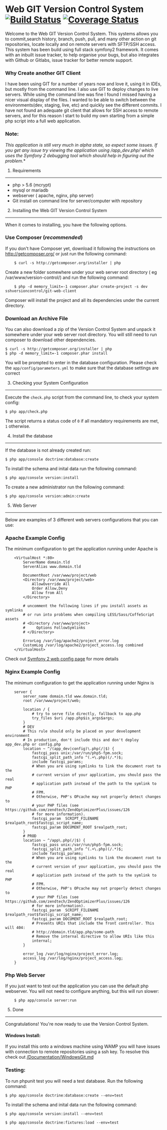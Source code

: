 Web GIT Version Control System [![Build Status](https://travis-ci.org/SSHVersionControl/git-web-client.svg?branch=master)](https://travis-ci.org/SSHVersionControl/git-web-client) [![Coverage Status](https://coveralls.io/repos/github/SSHVersionControl/git-web-client/badge.svg?branch=master)](https://coveralls.io/github/SSHVersionControl/git-web-client?branch=master)
========================

Welcome to the Web GIT Version Control System. This systems allows you to commit,search history,
branch, push, pull, and many other action on git repositories, locate locally and on remote servers with 
SFTP/SSH access. This system has been build using full stack symfony2 framework. It comes with an inbuilt issue tracker, to help organise your bugs, but also integrates with
Github or Gitlabs, issue tracker for better remote support.


### Why Create another GIT Client
I have been using GIT for a number of years now and love it, using it in IDEs, but mostly from the command line.
I also use GIT to deploy changes to live servers. While using the command line was 
fine I found I missed having a nicer visual display of the files. I wanted to be able to switch between the environments(dev, staging, live, etc) 
and quickly see the different commits. I have not found an adequate git client that allows for SSH access to remote servers,
and for this reason I start to build my own starting from a simple php script into a full web application.

### Note:
**This application is still very much in alpha state, so expect some issues. If you get any issue try viewing the application
using /app_dev.php/* which uses the Symfony 2 debugging tool which should help in figuring out the problem.**  
     
1) Requirements
----------------------------------
* php > 5.6 (mcrypt)
* mysql or mariadb
* webserver ( apache, nginx, php server)
* Git install on command line for server/computer with repository

2) Installing the Web GIT Version Control System
----------------------------------

When it comes to installing, you have the
following options.

### Use Composer (*recommended*)

If you don't have Composer yet, download it following the instructions on
http://getcomposer.org/ or just run the following command:
```
    $ curl -s http://getcomposer.org/installer | php
```
Create a new folder somewhere under your web server root directory ( eg /var/www/version-control/) and run the following command:
```
    $ php -d memory_limit=-1 composer.phar create-project -s dev sshversioncontrol/git-web-client 
```
Composer will install the project and all its dependencies under the current directory.

### Download an Archive File

You can also download a zip of the Version Control
System and unpack it somewhere under your web server root directory. You will still need to run composer to download other dependencies.

    $ curl -s http://getcomposer.org/installer | php
    $ php -d memory_limit=-1 composer.phar install


You will be prompted to enter in the database configuration.
Please check the `app/config/parameters.yml` to make sure that the database settings are correct

3) Checking your System Configuration
-------------------------------------

Execute the `check.php` script from the command line, to check your system config:

    $ php app/check.php

The script returns a status code of `0` if all mandatory requirements are met,
`1` otherwise.

4) Install the database
--------------------------------
If the database is not already created run:

    $ php app/console doctrine:database:create
    
To install the schema and inital data run the following command:

    $ php app/console version:install

To create a new administrator run the following command:

    $ php app/console version:admin:create

5) Web Server
--------------------------------
Below are examples of 3 different web servers configurations that you can use:

### Apache Example Config

The minimum configuration to get the application running under Apache is
```
    <VirtualHost *:80>
        ServerName domain.tld
        ServerAlias www.domain.tld

        DocumentRoot /var/www/project/web
        <Directory /var/www/project/web>
            AllowOverride All
            Order Allow,Deny
            Allow from All
        </Directory>

        # uncomment the following lines if you install assets as symlinks
        # or run into problems when compiling LESS/Sass/CoffeScript assets
        # <Directory /var/www/project>
        #     Options FollowSymlinks
        # </Directory>

        ErrorLog /var/log/apache2/project_error.log
        CustomLog /var/log/apache2/project_access.log combined
    </VirtualHost>
```

Check out [Symfony 2 web config page](http://symfony.com/doc/current/cookbook/configuration/web_server_configuration.html) for more details
### Nginx Example Config
The minimum configuration to get the application running under Nginx is
```
    server {
        server_name domain.tld www.domain.tld;
        root /var/www/project/web;

        location / {
            # try to serve file directly, fallback to app.php
            try_files $uri /app.php$is_args$args;
        }
        # DEV
        # This rule should only be placed on your development environment
        # In production, don't include this and don't deploy app_dev.php or config.php
        location ~ ^/(app_dev|config)\.php(/|$) {
            fastcgi_pass unix:/var/run/php5-fpm.sock;
            fastcgi_split_path_info ^(.+\.php)(/.*)$;
            include fastcgi_params;
            # When you are using symlinks to link the document root to the
            # current version of your application, you should pass the real
            # application path instead of the path to the symlink to PHP
            # FPM.
            # Otherwise, PHP's OPcache may not properly detect changes to
            # your PHP files (see https://github.com/zendtech/ZendOptimizerPlus/issues/126
            # for more information).
            fastcgi_param  SCRIPT_FILENAME  $realpath_root$fastcgi_script_name;
            fastcgi_param DOCUMENT_ROOT $realpath_root;
        }
        # PROD
        location ~ ^/app\.php(/|$) {
            fastcgi_pass unix:/var/run/php5-fpm.sock;
            fastcgi_split_path_info ^(.+\.php)(/.*)$;
            include fastcgi_params;
            # When you are using symlinks to link the document root to the
            # current version of your application, you should pass the real
            # application path instead of the path to the symlink to PHP
            # FPM.
            # Otherwise, PHP's OPcache may not properly detect changes to
            # your PHP files (see https://github.com/zendtech/ZendOptimizerPlus/issues/126
            # for more information).
            fastcgi_param  SCRIPT_FILENAME  $realpath_root$fastcgi_script_name;
            fastcgi_param DOCUMENT_ROOT $realpath_root;
            # Prevents URIs that include the front controller. This will 404:
            # http://domain.tld/app.php/some-path
            # Remove the internal directive to allow URIs like this
            internal;
        }

        error_log /var/log/nginx/project_error.log;
        access_log /var/log/nginx/project_access.log;
    }
```
### Php Web Server
If you just want to test out the application you can use the default php webserver.
You will not need to configure anything, but this will run slower:

```
    $ php app/console server:run
```

5) Done
--------------------------------

Congratulations! You're now ready to use the Version Control System.

#### Windows Install:
If you install this onto a windows machine using WAMP you will have issues with connection to remote
repositories using a ssh key. To resolve this check out [/Documentation/WindowsGit.md](Documentation/WindowsGit.md) 

### Testing:
To run phpunit test you will need a test database. Run the following command:

    $ php app/console doctrine:database:create --env=test
    
To install the schema and inital data run the following command:

    $ php app/console version:install --env=test

    $ php app/console doctrine:fixtures:load --env=test
